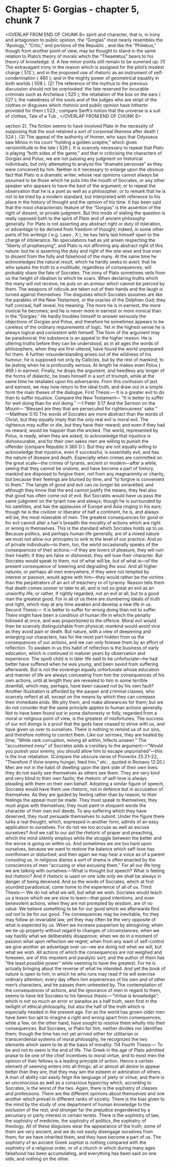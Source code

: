 # Chapter 5: Gorgias - chapter 5, chunk 7

<OVERLAP FROM END OF CHUNK 6>
spirit and character, that is, in irony and antagonism to public opinion, the “Gorgias” most nearly resembles the “Apology,” “Crito,” and portions of the Republic , and like the “Philebus,” though from another point of view, may be thought to stand in the same relation to Plato’s theory of morals which the “Theaetetus” bears to his theory of knowledge. d. A few minor points still remain to be summed up: (1) The extravagant irony in the reason which is assigned for the pilot’s modest charge ( 512 ); and in the proposed use of rhetoric as an instrument of self-condemnation ( 480 ); and in the mighty power of geometrical equality in both worlds ( 508 ). (2) The reference of the mythus to the previous discussion should not be overlooked: the fate reserved for incurable criminals such as Archelaus ( 525 ); the retaliation of the box on the ears ( 527 ); the nakedness of the souls and of the judges who are stript of the clothes or disguises which rhetoric and public opinion have hitherto provided for them ( 523 ; compare Swift’s notion that the universe is a suit of clothes, Tale of a Tub ,
</OVERLAP FROM END OF CHUNK 6>

section 2). The fiction seems to have involved Plato in the necessity of supposing that the soul retained a sort of corporeal likeness after death ( 524 ). (3) The appeal of the authority of Homer, who says that Odysseus saw Minos in his court “holding a golden sceptre,” which gives verisimilitude to the tale ( 526 ). It is scarcely necessary to repeat that Plato is playing “both sides of the game,” and that in criticising the characters of Gorgias and Polus, we are not passing any judgment on historical individuals, but only attempting to analyze the “dramatis personae” as they were conceived by him. Neither is it necessary to enlarge upon the obvious fact that Plato is a dramatic writer, whose real opinions cannot always be assumed to be those which he puts into the mouth of Socrates, or any other speaker who appears to have the best of the argument; or to repeat the observation that he is a poet as well as a philosopher; or to remark that he is not to be tried by a modern standard, but interpreted with reference to his place in the history of thought and the opinion of his time. It has been said that the most characteristic feature of the “Gorgias” is the assertion of the right of dissent, or private judgment. But this mode of stating the question is really opposed both to the spirit of Plato and of ancient philosophy generally. For Plato is not asserting any abstract right or duty of toleration, or advantage to be derived from freedom of thought; indeed, in some other parts of his writings ( e.g. Laws , X ), he has fairly laid himself open to the charge of intolerance. No speculations had as yet arisen respecting the “liberty of prophesying”; and Plato is not affirming any abstract right of this nature: but he is asserting the duty and right of the one wise and true man to dissent from the folly and falsehood of the many. At the same time he acknowledges the natural result, which he hardly seeks to avert, that he who speaks the truth to a multitude, regardless of consequences, will probably share the fate of Socrates. The irony of Plato sometimes veils from us the height of idealism to which he soars. When declaring truths which the many will not receive, he puts on an armour which cannot be pierced by them. The weapons of ridicule are taken out of their hands and the laugh is turned against themselves. The disguises which Socrates assumes are like the parables of the New Testament, or the oracles of the Delphian God; they half conceal, half reveal, his meaning. The more he is in earnest, the more ironical he becomes; and he is never more in earnest or more ironical than in the “Gorgias.” He hardly troubles himself to answer seriously the objections of Gorgias and Polus, and therefore he sometimes appears to be careless of the ordinary requirements of logic. Yet in the highest sense he is always logical and consistent with himself. The form of the argument may be paradoxical; the substance is an appeal to the higher reason. He is uttering truths before they can be understood, as in all ages the words of philosophers, when they are first uttered, have found the world unprepared for them. A further misunderstanding arises out of the wildness of his humour; he is supposed not only by Callicles, but by the rest of mankind, to be jesting when he is profoundly serious. At length he makes even Polus ( 468 ) in earnest. Finally, he drops the argument, and heedless any longer of the forms of dialectic, he loses himself in a sort of triumph, while at the same time he retaliates upon his adversaries. From this confusion of jest and earnest, we may now return to the ideal truth, and draw out in a simple form the main theses of the dialogue. First Thesis:⁠— It is a greater evil to do than to suffer injustice. Compare the New Testament⁠— “It is better to suffer for well doing than for evil doing.” —⁠1 Peter 3:17 And the Sermon on the Mount⁠— “Blessed are they that are persecuted for righteousness’ sake.” —⁠Matthew 5:10 The words of Socrates are more abstract than the words of Christ, but they equally imply that the only real evil is moral evil. The righteous may suffer or die, but they have their reward; and even if they had no reward, would be happier than the wicked. The world, represented by Polus, is ready, when they are asked, to acknowledge that injustice is dishonourable, and for their own sakes men are willing to punish the offender (compare Republic II 360 D ). But they are not equally willing to acknowledge that injustice, even if successful, is essentially evil, and has the nature of disease and death. Especially when crimes are committed on the great scale⁠—the crimes of tyrants, ancient or modern⁠—after a while, seeing that they cannot be undone, and have become a part of history, mankind are disposed to forgive them, not from any magnanimity or charity, but because their feelings are blunted by time, and “to forgive is convenient to them.” The tangle of good and evil can no longer be unravelled; and although they know that the end cannot justify the means, they feel also that good has often come out of evil. But Socrates would have us pass the same judgment on the tyrant now and always; though he is surrounded by his satellites, and has the applauses of Europe and Asia ringing in his ears; though he is the civilizer or liberator of half a continent, he is, and always will be, the most miserable of men. The greatest consequences for good or for evil cannot alter a hair’s breadth the morality of actions which are right or wrong in themselves. This is the standard which Socrates holds up to us. Because politics, and perhaps human life generally, are of a mixed nature we must not allow our principles to sink to the level of our practice. And so of private individuals⁠—to them, too, the world occasionally speaks of the consequences of their actions:⁠—if they are lovers of pleasure, they will ruin their health; if they are false or dishonest, they will lose their character. But Socrates would speak to them, not of what will be, but of what is⁠—of the present consequence of lowering and degrading the soul. And all higher natures, or perhaps all men everywhere, if they were not tempted by interest or passion, would agree with him⁠—they would rather be the victims than the perpetrators of an act of treachery or of tyranny. Reason tells them that death comes sooner or later to all, and is not so great an evil as an unworthy life, or rather, if rightly regarded, not an evil at all, but to a good man the greatest good. For in all of us there are slumbering ideals of truth and right, which may at any time awaken and develop a new life in us. Second Thesis:⁠— It is better to suffer for wrong doing than not to suffer. There might have been a condition of human life in which the penalty followed at once, and was proportioned to the offence. Moral evil would then be scarcely distinguishable from physical; mankind would avoid vice as they avoid pain or death. But nature, with a view of deepening and enlarging our characters, has for the most part hidden from us the consequences of our actions, and we can only foresee them by an effort of reflection. To awaken in us this habit of reflection is the business of early education, which is continued in maturer years by observation and experience. The spoilt child is in later life said to be unfortunate⁠—he had better have suffered when he was young, and been saved from suffering afterwards. But is not the sovereign equally unfortunate whose education and manner of life are always concealing from him the consequences of his own actions, until at length they are revealed to him in some terrible downfall, which may, perhaps, have been caused not by his own fault? Another illustration is afforded by the pauper and criminal classes, who scarcely reflect at all, except on the means by which they can compass their immediate ends. We pity them, and make allowances for them; but we do not consider that the same principle applies to human actions generally. Not to have been found out in some dishonesty or folly, regarded from a moral or religious point of view, is the greatest of misfortunes. The success of our evil doings is a proof that the gods have ceased to strive with us, and have given us over to ourselves. There is nothing to remind us of our sins, and therefore nothing to correct them. Like our sorrows, they are healed by time; “While rank corruption, mining all within, Infects unseen.” The “accustomed irony” of Socrates adds a corollary to the argument:⁠—“Would you punish your enemy, you should allow him to escape unpunished”⁠—this is the true retaliation. (Compare the obscure verse of Proverbs 25:21⁠–⁠22, “Therefore if thine enemy hunger, feed him,” etc. , quoted in Romans 12:20.) Men are not in the habit of dwelling upon the dark side of their own lives: they do not easily see themselves as others see them. They are very kind and very blind to their own faults; the rhetoric of self-love is always pleading with them on their own behalf. Adopting a similar figure of speech, Socrates would have them use rhetoric, not in defence but in accusation of themselves. As they are guided by feeling rather than by reason, to their feelings the appeal must be made. They must speak to themselves; they must argue with themselves; they must paint in eloquent words the character of their own evil deeds. To any suffering which they have deserved, they must persuade themselves to submit. Under the figure there lurks a real thought, which, expressed in another form, admits of an easy application to ourselves. For do not we too accuse as well as excuse ourselves? And we call to our aid the rhetoric of prayer and preaching, which the mind silently employs while the struggle between the better and the worse is going on within us. And sometimes we are too hard upon ourselves, because we want to restore the balance which self-love has overthrown or disturbed; and then again we may hear a voice as of a parent consoling us. In religious diaries a sort of drama is often enacted by the consciences of men “accusing or else excusing them.” For all our life long we are talking with ourselves:⁠—What is thought but speech? What is feeling but rhetoric? And if rhetoric is used on one side only we shall be always in danger of being deceived. And so the words of Socrates, which at first sounded paradoxical, come home to the experience of all of us. Third Thesis:⁠— We do not what we will, but what we wish. Socrates would teach us a lesson which we are slow to learn⁠—that good intentions, and even benevolent actions, when they are not prompted by wisdom, are of no value. We believe something to be for our good which we afterwards find out not to be for our good. The consequences may be inevitable, for they may follow an invariable law, yet they may often be the very opposite of what is expected by us. When we increase pauperism by almsgiving; when we tie up property without regard to changes of circumstances; when we say hastily what we deliberately disapprove; when we do in a moment of passion what upon reflection we regret; when from any want of self-control we give another an advantage over us⁠—we are doing not what we will, but what we wish. All actions of which the consequences are not weighed and foreseen, are of this impotent and paralytic sort; and the author of them has “the least possible power” while seeming to have the greatest. For he is actually bringing about the reverse of what he intended. And yet the book of nature is open to him, in which he who runs may read if he will exercise ordinary attention; every day offers him experiences of his own and of other men’s characters, and he passes them unheeded by. The contemplation of the consequences of actions, and the ignorance of men in regard to them, seems to have led Socrates to his famous thesis:⁠—“Virtue is knowledge”; which is not so much an error or paradox as a half truth, seen first in the twilight of ethical philosophy, but also the half of the truth which is especially needed in the present age. For as the world has grown older men have been too apt to imagine a right and wrong apart from consequences; while a few, on the other hand, have sought to resolve them wholly into their consequences. But Socrates, or Plato for him, neither divides nor identifies them; though the time has not yet arrived either for utilitarian or transcendental systems of moral philosophy, he recognizes the two elements which seem to lie at the basis of morality. 114 Fourth Thesis:⁠— To be and not to seem is the end of life. The Greek in the age of Plato admitted praise to be one of the chief incentives to moral virtue, and to most men the opinion of their fellows is a leading principle of action. Hence a certain element of seeming enters into all things; all or almost all desire to appear better than they are, that they may win the esteem or admiration of others. A man of ability can easily feign the language of piety or virtue; and there is an unconscious as well as a conscious hypocrisy which, according to Socrates, is the worst of the two. Again, there is the sophistry of classes and professions. There are the different opinions about themselves and one another which prevail in different ranks of society. There is the bias given to the mind by the study of one department of human knowledge to the exclusion of the rest; and stronger far the prejudice engendered by a pecuniary or party interest in certain tenets. There is the sophistry of law, the sophistry of medicine, the sophistry of politics, the sophistry of theology. All of these disguises wear the appearance of the truth; some of them are very ancient, and we do not easily disengage ourselves from them; for we have inherited them, and they have become a part of us. The sophistry of an ancient Greek sophist is nothing compared with the sophistry of a religious order, or of a church in which during many ages falsehood has been accumulating, and everything has been said on one side, and nothing on the other.